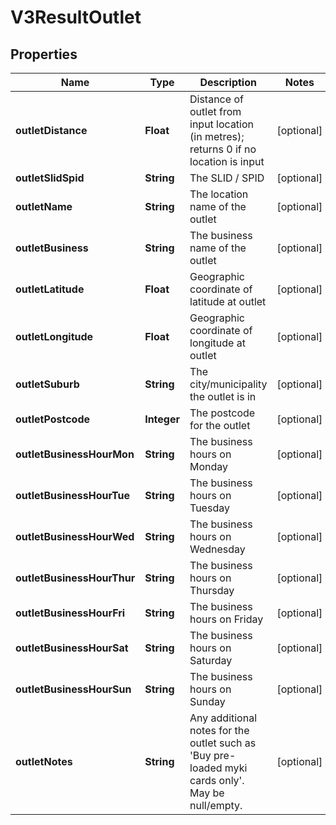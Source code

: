 
# V3ResultOutlet

## Properties
Name | Type | Description | Notes
------------ | ------------- | ------------- | -------------
**outletDistance** | **Float** | Distance of outlet from input location (in metres); returns 0 if no location is input |  [optional]
**outletSlidSpid** | **String** | The SLID / SPID |  [optional]
**outletName** | **String** | The location name of the outlet |  [optional]
**outletBusiness** | **String** | The business name of the outlet |  [optional]
**outletLatitude** | **Float** | Geographic coordinate of latitude at outlet |  [optional]
**outletLongitude** | **Float** | Geographic coordinate of longitude at outlet |  [optional]
**outletSuburb** | **String** | The city/municipality the outlet is in |  [optional]
**outletPostcode** | **Integer** | The postcode for the outlet |  [optional]
**outletBusinessHourMon** | **String** | The business hours on Monday |  [optional]
**outletBusinessHourTue** | **String** | The business hours on Tuesday |  [optional]
**outletBusinessHourWed** | **String** | The business hours on Wednesday |  [optional]
**outletBusinessHourThur** | **String** | The business hours on Thursday |  [optional]
**outletBusinessHourFri** | **String** | The business hours on Friday |  [optional]
**outletBusinessHourSat** | **String** | The business hours on Saturday |  [optional]
**outletBusinessHourSun** | **String** | The business hours on Sunday |  [optional]
**outletNotes** | **String** | Any additional notes for the outlet such as &#39;Buy pre-loaded myki cards only&#39;. May be null/empty. |  [optional]



